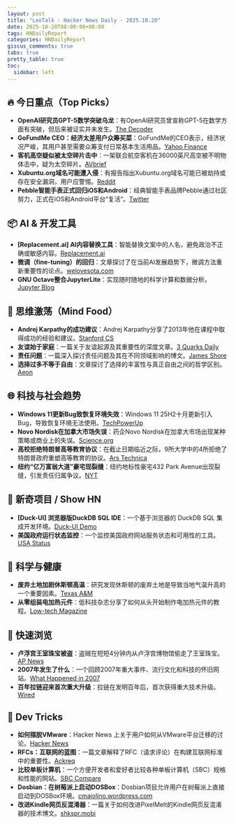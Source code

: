 ```yaml
---
layout: post
title: "LeoTalk · Hacker News Daily · 2025.10.20"
date: 2025-10-20T08:00:00+08:00
tags: HNDailyReport
categories: HNDailyReport
giscus_comments: true
tabs: true
pretty_table: true
toc:
  sidebar: left
---
```


## 🔥 今日重点（Top Picks）

- **OpenAI研究员GPT-5数学突破乌龙**：有OpenAI研究员曾宣称GPT-5在数学方面有突破，但后来被证实并未发生。[The Decoder](https://the-decoder.com/leading-openai-researcher-announced-a-gpt-5-math-breakthrough-that-never-happened/)
- **GoFundMe CEO：经济太差用户众筹买菜**：GoFundMe的CEO表示，经济状况严峻，其用户甚至需要众筹支付日常基本生活用品。[Yahoo Finance](https://finance.yahoo.com/news/gofundme-ceo-says-economy-bad-182843671.html)
- **客机高空疑似被太空碎片击中**：一架联合航空客机在36000英尺高空被不明物体击中，疑为太空碎片。[AVbrief](https://avbrief.com/united-max-hit-by-falling-object-at-36000-feet/)
- **Xubuntu.org域名可能遭入侵**：有报告指出Xubuntu.org域名可能已被劫持或存在安全漏洞，用户应警惕。[Reddit](https://old.reddit.com/r/Ubuntu/comments/1oa4549/xubuntu_org_might_be_compromised/)
- **Pebble智能手表正式回归iOS和Android**：经典智能手表品牌Pebble通过社区努力，正式在iOS和Android平台“复活”。[Twitter](https://twitter.com/ericmigi/status/1979576965494710564)

## 📦 AI & 开发工具

- **[Replacement.ai] AI内容替换工具**：智能替换文案中的人名，避免政治不正确或敏感内容。[Replacement.ai](https://replacement.ai/)
- **微调（fine-tuning）的回归**：文章探讨了在当前AI发展趋势下，微调方法重新重要性的论点。[welovesota.com](https://welovesota.com/article/the-case-for-the-return-of-fine-tuning)
- **GNU Octave整合JupyterLite**：实现随时随地的科学计算和数据分析。[Jupyter Blog](https://blog.jupyter.org/gnu-octave-meets-jupyterlite-compute-anywhere-anytime-8b033afbbcdc)

## 🧠 思维激荡（Mind Food）

- **Andrej Karpathy的成功建议**：Andrej Karpathy分享了2013年他在课程中取得成功的经验和建议。[Stanford CS](https://cs.stanford.edu/people/karpathy/advice.html)
- **友谊始于家庭**：一篇关于友谊起源及其重要性的深度文章。[3 Quarks Daily](https://3quarksdaily.com/3quarksdaily/2025/10/friendship-begins-at-home.html)
- **责任问题**：一篇深入探讨责任问题及其在不同领域影响的博文。[James Shore](https://www.jamesshore.com/v2/blog/2025/the-accountability-problem)
- **选择过多不等于自由**：文章探讨了选择的丰富性与真正自由之间的哲学区别。[Aeon](https://aeon.co/essays/why-an-abundance-of-choice-is-not-the-same-as-freedom)

## 🌐 科技与社会趋势

- **Windows 11更新Bug致恢复环境失效**：Windows 11 25H2十月更新引入Bug，导致恢复环境无法使用。[TechPowerUp](https://www.techpowerup.com/342032/windows-11-25h2-october-update-bug-renders-recovery-environment-unusable)
- **Novo Nordisk在加拿大市场失误**：药企Novo Nordisk在加拿大市场出现某种策略或商业上的失误。[Science.org](https://www.science.org/content/blog-post/novo-nordisk-s-canadian-mistake)
- **高校拒绝特朗普高等教育协议**：在截止日期临近之际，9所大学中的4所拒绝了特朗普政府重塑高等教育的协议。[Ars Technica](https://arstechnica.com/culture/2025/10/with-deadline-looming-4-of-9-universities-reject-trumps-compact-to-remake-higher-ed/)
- **纽约“亿万富翁大道”豪宅现裂缝**：纽约地标性豪宅432 Park Avenue出现裂缝，引发责任归属争议。[NYT](https://www.nytimes.com/2025/10/19/nyregion/432-park-avenue-condo-tower.html)

## 📱 新奇项目 / Show HN

- **[Duck-UI] 浏览器版DuckDB SQL IDE**：一个基于浏览器的 DuckDB SQL 集成开发环境。[Duck-UI Demo](https://demo.duckui.com/)
- **美国政府运行状态监控**：一个监控美国政府网站服务状态和可用性的工具。[USA Status](https://usa-status.com/)

## 🔬 科学与健康

- **废弃土地加剧休斯顿高温**：研究发现休斯顿的废弃土地是导致当地气温升高的一个重要因素。[Texas A&M](https://stories.tamu.edu/news/2025/10/07/abandoned-land-drives-dangerous-heat-in-houston-texas-am-study-finds/)
- **从零组装电加热元件**：低科技杂志分享了如何从头开始制作电加热元件的教程。[Low-tech Magazine](https://solar.lowtechmagazine.com/2025/10/how-to-build-an-electric-heating-element-from-scratch/)

## 🎯 快速浏览

- **卢浮宫王室珠宝被盗**：盗贼在短短4分钟内从卢浮宫博物馆偷走了王室珠宝。[AP News](https://apnews.com/article/france-louvre-museum-robbery-a3687f330a43e0aaff68c732c4b2585b)
- **2007年发生了什么**：一个回顾2007年重大事件、流行文化和科技的怀旧网站。[What Happened in 2007](https://whathappenedin2007.com/)
- **百年拉链迎来首次重大升级**：拉链在发明百年后，首次获得重大技术升级。[Wired](https://www.wired.com/story/the-zipper-is-getting-its-first-major-upgrade-in-100-years/)

## 🧰 Dev Tricks

- **如何摆脱VMware**：Hacker News 上关于用户如何从VMware平台迁移的讨论。[Hacker News](https://news.ycombinator.com/item?id=45635940)
- **RFCs：互联网的蓝图**：一篇文章解释了RFC（请求评论）在构建互联网标准中的重要性。[Ackreq](https://ackreq.github.io/posts/what-are-rfcs/)
- **比较单板计算机**：一个方便开发者和爱好者比较各种单板计算机（SBC）规格和性能的网站。[SBC Compare](https://sbc.compare/)
- **Dosbian：在树莓派上启动DOSBox**：Dosbian项目允许用户在树莓派上直接启动到DOSBox环境。[cmaiolino.wordpress.com](https://cmaiolino.wordpress.com/dosbian/)
- **改进Kindle网页反混淆器**：一篇关于如何改进PixelMelt的Kindle网页反混淆器的技术博文。[shkspr.mobi](https://shkspr.mobi/blog/2025/10/improving-pixelmelts-kindle-web-deobfuscator/)
